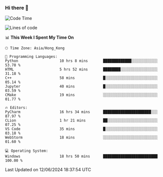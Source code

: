 ### Hi there 👋

<!--
**RoiexLee/RoiexLee** is a ✨ _special_ ✨ repository because its `README.md` (this file) appears on your GitHub profile.

Here are some ideas to get you started:

- 🔭 I’m currently working on ...
- 🌱 I’m currently learning ...
- 👯 I’m looking to collaborate on ...
- 🤔 I’m looking for help with ...
- 💬 Ask me about ...
- 📫 How to reach me: ...
- 😄 Pronouns: ...
- ⚡ Fun fact: ...
-->

<!--START_SECTION:waka-->
![Code Time](http://img.shields.io/badge/Code%20Time-576%20hrs%2039%20mins-blue)

![Lines of code](https://img.shields.io/badge/From%20Hello%20World%20I%27ve%20Written-38.4%20thousand%20lines%20of%20code-blue)

📊 **This Week I Spent My Time On** 

```text
🕑︎ Time Zone: Asia/Hong_Kong

💬 Programming Languages: 
Python                   10 hrs 8 mins       █████████████░░░░░░░░░░░░   53.78 % 
HTML                     5 hrs 52 mins       ████████░░░░░░░░░░░░░░░░░   31.18 % 
C++                      58 mins             █░░░░░░░░░░░░░░░░░░░░░░░░   05.14 % 
Jupyter                  40 mins             █░░░░░░░░░░░░░░░░░░░░░░░░   03.59 % 
CMake                    19 mins             ░░░░░░░░░░░░░░░░░░░░░░░░░   01.77 % 

🔥 Editors: 
PyCharm                  16 hrs 34 mins      ██████████████████████░░░   87.97 % 
CLion                    1 hr 21 mins        ██░░░░░░░░░░░░░░░░░░░░░░░   07.25 % 
VS Code                  35 mins             █░░░░░░░░░░░░░░░░░░░░░░░░   03.18 % 
WebStorm                 18 mins             ░░░░░░░░░░░░░░░░░░░░░░░░░   01.60 % 

💻 Operating System: 
Windows                  18 hrs 50 mins      █████████████████████████   100.00 % 
```


 Last Updated on 12/06/2024 18:37:54 UTC
<!--END_SECTION:waka-->
